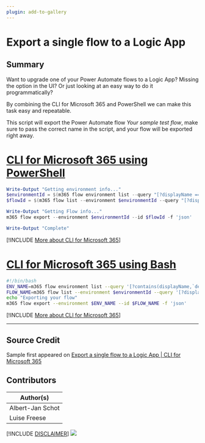 ```yaml
---
plugin: add-to-gallery
---
```


# Export a single flow to a Logic App

## Summary

Want to upgrade one of your Power Automate flows to a Logic App? Missing the option in the UI? Or just looking at an easy way to do it programmatically?

By combining the CLI for Microsoft 365 and PowerShell we can make this task easy and repeatable.

This script will export the Power Automate flow *Your sample test flow*, make sure to pass the correct name in the script, and your flow will be exported right away.

# [CLI for Microsoft 365 using PowerShell](#tab/cli-m365-ps)

```powershell
Write-Output "Getting environment info..."
$environmentId = $(m365 flow environment list --query "[?displayName == '(default)']" -o json | ConvertFrom-Json).Name
$flowId = $(m365 flow list --environment $environmentId --query "[?displayName == 'Your sample test flow']" -o json | ConvertFrom-Json)[0].Name

Write-Output "Getting Flow info..."
m365 flow export --environment $environmentId --id $flowId -f 'json'

Write-Output "Complete"
```
[!INCLUDE [More about CLI for Microsoft 365](../../docfx/includes/MORE-CLIM365.md)]

# [CLI for Microsoft 365 using Bash](#tab/cli-m365-bash)
```bash
#!/bin/bash
ENV_NAME=m365 flow environment list --query '[?contains(displayName,`default`)] .name'
FLOW_NAME=m365 flow list --environment $environmentId --query '[?displayName == `Your sample test flow`] .name'
echo "Exporting your flow"
m365 flow export --environment $ENV_NAME --id $FLOW_NAME -f 'json'
```
[!INCLUDE [More about CLI for Microsoft 365](../../docfx/includes/MORE-CLIM365.md)]
***
## Source Credit

Sample first appeared on [Export a single flow to a Logic App | CLI for Microsoft 365](https://pnp.github.io/cli-microsoft365/sample-scripts/flow/export-flow-logicapp/)

## Contributors

| Author(s) |
|-----------|
| Albert-Jan Schot |
| Luise Freese |


[!INCLUDE [DISCLAIMER](../../docfx/includes/DISCLAIMER.md)]
<img src="https://pnptelemetry.azurewebsites.net/script-samples/scripts/flow-export-flow-logicapp" aria-hidden="true" />
